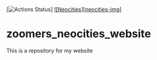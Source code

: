 [![Actions Status](https://github.com/zoomerlz/zoomers_neocities_website/workflows/deploy_to_neocities.yml/badge.svg)]
[![Neocities][neocities-img]](https://zoomerlz.neocities.org/)

# zoomers_neocities_website
This is a repository for my website
